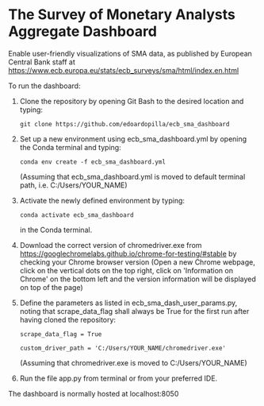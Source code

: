 # The Survey of Monetary Analysts Aggregate Dashboard

Enable user-friendly visualizations of SMA data, as published by European Central Bank staff at https://www.ecb.europa.eu/stats/ecb_surveys/sma/html/index.en.html

To run the dashboard:

1) Clone the repository by opening Git Bash to the desired location and typing:
   ```
   git clone https://github.com/edoardopilla/ecb_sma_dashboard 
   ```

2) Set up a new environment using ecb_sma_dashboard.yml by opening the Conda terminal and typing:

   ```
   conda env create -f ecb_sma_dashboard.yml
   ```

   (Assuming that ecb_sma_dashboard.yml is moved to default terminal path, i.e. C:/Users/YOUR_NAME)

3) Activate the newly defined environment by typing:

   ```
   conda activate ecb_sma_dashboard
   ```

   in the Conda terminal.

4) Download the correct version of chromedriver.exe from https://googlechromelabs.github.io/chrome-for-testing/#stable by checking your Chrome browser version (Open a new Chrome webpage, click on the vertical dots on the top right, click on 'Information on Chrome' on the bottom left and the version information will be displayed on top of the page)

5) Define the parameters as listed in ecb_sma_dash_user_params.py, noting that scrape_data_flag shall always be True for the first run after having cloned the repository:

   ```
   scrape_data_flag = True

   custom_driver_path = 'C:/Users/YOUR_NAME/chromedriver.exe'

   ```

   (Assuming that chromedriver.exe is moved to C:/Users/YOUR_NAME)

6) Run the file app.py from terminal or from your preferred IDE.

The dashboard is normally hosted at localhost:8050